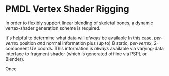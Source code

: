 PMDL Vertex Shader Rigging
==========================

In order to flexibly support linear blending of skeletal bones,
a dynamic vertex-shader generation scheme is required.

It's helpful to determine what data will *always* be available
In this case, *per-vertex* position *and* normal information plus
(up to) 8 static, *per-vertex*, 2-component UV coords.
This information is *always* available via varying-data interface to
fragment shader (which is generated offline via PSPL or Blender).



Once 
